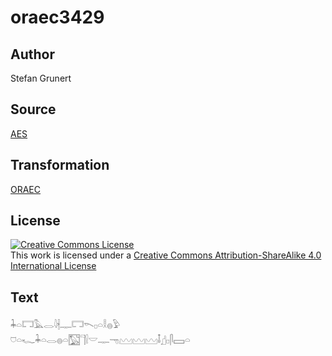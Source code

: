 # oraec3429

## Author

Stefan Grunert

## Source

[AES](https://github.com/simondschweitzer/aes)

## Transformation

[ORAEC](https://oraec.github.io/)

## License

<a rel="license" href="http://creativecommons.org/licenses/by-sa/4.0/"><img alt="Creative Commons License" style="border-width:0" src="https://i.creativecommons.org/l/by-sa/4.0/88x31.png" /></a><br />This work is licensed under a <a rel="license" href="http://creativecommons.org/licenses/by-sa/4.0/">Creative Commons Attribution-ShareAlike 4.0 International License</a>

## Text

𓇓𓏏𓉐𓅓𓂋𓇋𓇩𓊃𓉐𓌎𓊪𓏏𓎛𓐍𓅱<br>
𓈞𓏏𓆑𓇓𓏏𓂋𓐍𓏏𓉡𓊹𓍛𓎟𓊃𓁸𓈉𓈉𓈉𓄤𓊨𓊪𓋴𓈙𓏏<br>
